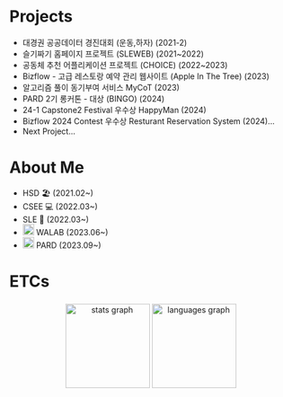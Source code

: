 # Projects
- 대경권 공공데이터 경진대회 (운동,하자) (2021-2)
- 슬기짜기 홈페이지 프로젝트 (SLEWEB) (2021~2022)
- 공동체 추천 어플리케이션 프로젝트 (CHOICE) (2022~2023)
- Bizflow - 고급 레스토랑 예약 관리 웹사이트 (Apple In The Tree) (2023)
- 알고리즘 풀이 동기부여 서비스 MyCoT (2023)
- PARD 2기 롱커톤 - 대상 (BINGO) (2024)
- 24-1 Capstone2 Festival 우수상 HappyMan (2024)
- Bizflow 2024 Contest 우수상 Resturant Reservation System (2024)...
- Next Project...

# About Me
- HSD 🏖 (2021.02~)
- CSEE 💻 (2022.03~)
- SLE 🐍 (2022.03~)
- <img src="https://github.com/Cocomong98/Cocomong98/assets/90203932/1eec0d28-d054-4e25-9907-20598c2690fd.png" width="20" height="20"/> WALAB (2023.06~)
- <img src="https://github.com/Cocomong98/Cocomong98/assets/90203932/b1156c18-47a5-4cef-aebc-c06851b02831.png" width="20" height="20"/> PARD (2023.09~)

# ETCs

###

<div align="center">
  <img src="https://github-readme-stats.vercel.app/api?username=cocomong98&hide_title=false&hide_rank=false&show_icons=true&include_all_commits=true&count_private=true&disable_animations=false&theme=dracula&locale=en&hide_border=false" height="150" alt="stats graph"  />
  <img src="https://github-readme-stats.vercel.app/api/top-langs?username=cocomong98&locale=en&hide_title=false&layout=compact&card_width=320&langs_count=5&theme=dracula&hide_border=false" height="150" alt="languages graph"  />
</div>

###

<!---
Cocomong98/Cocomong98 is a ✨ special ✨ repository because its `README.md` (this file) appears on your GitHub profile.
You can click the Preview link to take a look at your changes.
--->
